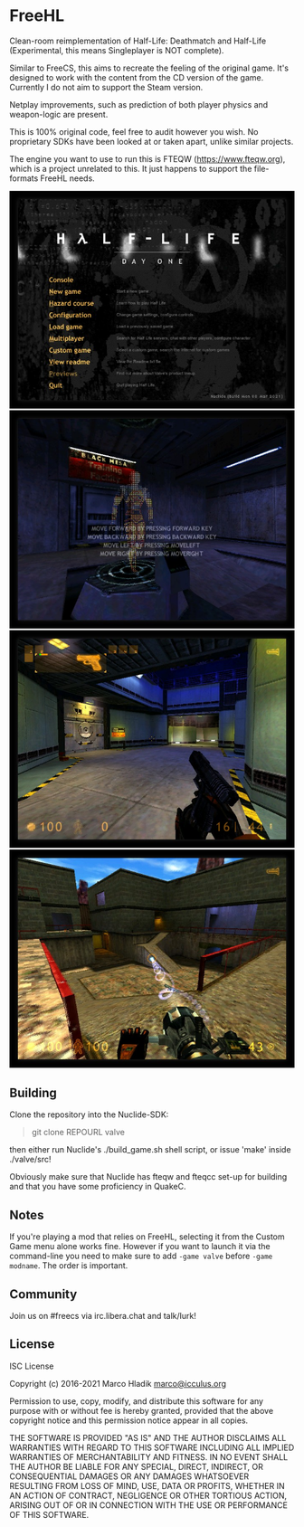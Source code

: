 # FreeHL
Clean-room reimplementation of Half-Life: Deathmatch and Half-Life (Experimental, this means Singleplayer is NOT complete).

Similar to FreeCS, this aims to recreate the feeling of the original game.
It's designed to work with the content from the CD version of the game.
Currently I do not aim to support the Steam version.

Netplay improvements, such as prediction of both player physics and weapon-logic
are present.

This is 100% original code, feel free to audit however you wish.
No proprietary SDKs have been looked at or taken apart, unlike similar projects.

The engine you want to use to run this is FTEQW (https://www.fteqw.org), which is a project
unrelated to this. It just happens to support the file-formats FreeHL needs.

![Preview 1](img/preview1.jpg)
![Preview 2](img/preview2.jpg)
![Preview 3](img/preview3.jpg)
![Preview 4](img/preview4.jpg)

## Building
Clone the repository into the Nuclide-SDK:

> git clone REPOURL valve

then either run Nuclide's ./build_game.sh shell script, or issue 'make' inside
./valve/src!

Obviously make sure that Nuclide has fteqw and fteqcc set-up for building and that you have some proficiency in QuakeC.

## Notes
If you're playing a mod that relies on FreeHL, selecting it from the Custom Game
menu alone works fine. However if you want to launch it via the command-line
you need to make sure to add `-game valve` before `-game modname`.
The order is important.

## Community
Join us on #freecs via irc.libera.chat and talk/lurk!

## License
ISC License

Copyright (c) 2016-2021 Marco Hladik <marco@icculus.org>

Permission to use, copy, modify, and distribute this software for any
purpose with or without fee is hereby granted, provided that the above
copyright notice and this permission notice appear in all copies.

THE SOFTWARE IS PROVIDED "AS IS" AND THE AUTHOR DISCLAIMS ALL WARRANTIES
WITH REGARD TO THIS SOFTWARE INCLUDING ALL IMPLIED WARRANTIES OF
MERCHANTABILITY AND FITNESS. IN NO EVENT SHALL THE AUTHOR BE LIABLE FOR
ANY SPECIAL, DIRECT, INDIRECT, OR CONSEQUENTIAL DAMAGES OR ANY DAMAGES
WHATSOEVER RESULTING FROM LOSS OF MIND, USE, DATA OR PROFITS, WHETHER
IN AN ACTION OF CONTRACT, NEGLIGENCE OR OTHER TORTIOUS ACTION, ARISING
OUT OF OR IN CONNECTION WITH THE USE OR PERFORMANCE OF THIS SOFTWARE.
